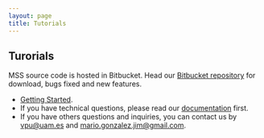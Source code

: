 ```yaml
---
layout: page
title: Tutorials
---
```




## Turorials

MSS source code is hosted in Bitbucket. Head our <a href="https://mss-developer-vpu@bitbucket.org/jcsma/mss-dev.git">Bitbucket repository</a> for download, bugs fixed and new features.

* [Getting Started](https://bitbucket.org/jcsma/mss-dev/issues).
* If you have technical questions, please read our [documentation](https://bitbucket.org/jcsma/mss-dev/issues) first.
* If you have others questions and inquiries, you can contact us by [vpu@uam.es](mailto:vpu@uam.es) and [mario.gonzalez.jim@gmail.com](mailto:mario.gonzalez.jim@gmail.com).
